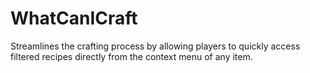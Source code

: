 # WhatCanICraft
Streamlines the crafting process by allowing players to quickly access filtered recipes directly from the context menu of any item.
